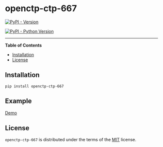 # openctp-ctp-667

[![PyPI - Version](https://img.shields.io/pypi/v/oepnctp-ctp-667.svg)](https://pypi.org/project/openctp-ctp-667)

[![PyPI - Python Version](https://img.shields.io/pypi/pyversions/openctp-ctp-667.svg)](https://pypi.org/project/openctp-ctp-667)

-----

**Table of Contents**

- [Installation](#installation)
- [License](#license)

## Installation

```console
pip install openctp-ctp-667
```

## Example

[Demo](https://github.com/Jedore/openctp-ctp-python/tree/main/demo)

## License

`openctp-ctp-667` is distributed under the terms of the [MIT](https://spdx.org/licenses/MIT.html) license.
